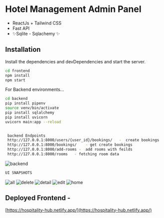 # Hotel Management Admin Panel

- ReactJs + Tailwind CSS
- Fast API
- ✨Sqlite - Sqlachemy ✨


## Installation


Install the dependencies and devDependencies and start the server.

```sh
cd frontend
npm install
npm start
```

For Backend environments...

```sh
cd backend
pip install pipenv
source venv/bin/activate
pip install sqlalchemy
pip install uvicorn
uvicorn main:app --reload
```



```sh
 
 backend Endpoints
 http://127.0.0.1:8000/users/{user_id}/bookings/   -  create bookings
 http://127.0.0.1:8000/bookings/    - get create bookings
 http://127.0.0.1:8000/add-rooms -  add rooms with feilds
 http://127.0.0.1:8000/rooms   - fetching room data

```
![backend](https://user-images.githubusercontent.com/85099922/224488867-b74451e2-dcfc-4cbf-90ab-d84d7894f50f.png)



```sh
UI SNAPSHOTS
```
![all](https://user-images.githubusercontent.com/85099922/224488865-54f6665c-c7d9-4e3b-b108-b6821cae765d.png)
![delete](https://user-images.githubusercontent.com/85099922/224488870-f1cbe76f-859a-4f8e-96a9-afe04726464c.png)
![detail](https://user-images.githubusercontent.com/85099922/224488871-39760abf-3b34-4bc7-97fd-07973b6dfce9.png)
![edit](https://user-images.githubusercontent.com/85099922/224488873-1dbb9d8b-f24f-4ff3-a611-e4f14ec04696.png)
![home](https://user-images.githubusercontent.com/85099922/224488875-b48341cc-335c-4223-b7c2-a84452d2f5ec.png)


## Deployed Frontend - 

[https://hospitality-hub.netlify.app/](https://hospitality-hub.netlify.app/)
